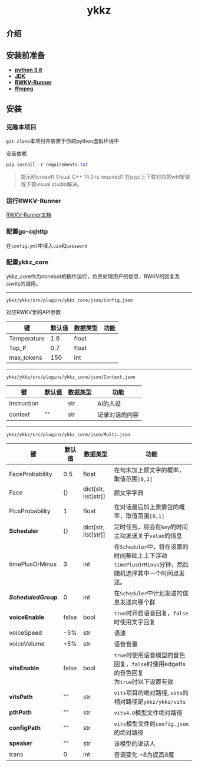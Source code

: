 <h1 align="center">ykkz</h1>

## 介绍



## 安装前准备

- **[python 3.8](https://www.python.org/downloads/release/python-380/)**
- **[JDK](https://www.oracle.com/java/technologies/downloads/#java17)**
- **[RWKV-Runner](https://github.com/josStorer/RWKV-Runner)**
- **[ffmpeg](https://ffmpeg.org/download.html)**

## 安装

### 克隆本项目
`git clone`本项目并放置于你的python虚拟环境中

安装依赖
```powershell
pip install -r requirements.txt
```
> 提示Microsoft Visual C++ 14.0 is required?
> 在pypi上下载对应的whl安装或下载visual studio解决。

### 运行RWKV-Runner
[RWKV-Runner文档](https://github.com/josStorer/RWKV-Runner/blob/master/README_ZH.md)


### 配置go-cqhttp
在`config.yml`中填入`uin`和`password`

### 配置ykkz_core
ykkz_core作为nonebot的插件运行，负责处理用户的信息，RWKV的回复及sovits的调用。

---

`ykkz/ykkz/src/plugins/ykkz_core/json/Config.json`

对应RWKV里的API参数

| 键           | 默认值 | 数据类型  | 功能 |
|-------------|-----|-------|----|
| Temperature | 1.6 | float |    |
| Top_P       | 0.7 | float |    |
| max_tokens  | 150 | int   |    |

---

`ykkz/ykkz/src/plugins/ykkz_core/json/Context.json`

| 键             | 默认值 | 数据类型 | 功能      |
|---------------|----|-----|---------|
| instruction   |    | str | AI的人设   |
| context       | "" | str | 记录对话的内容 |

---

`ykkz/ykkz/src/plugins/ykkz_core/json/Multi.json`

| 键                    | 默认值  | 数据类型                 | 功能                                                               |
|----------------------|-------|----------------------|------------------------------------------------------------------|
| FaceProbability      | 0.5   | float                | 在句末加上颜文字的概率，取值范围`[0,1]`                                          |
| Face                 | {}    | dict[str, list[str]] | 颜文字字典                                                            |
| PicsProbability      | 1     | float                | 在对话最后加上表情包的概率，取值范围`[0,1]`                                        |
| **Scheduler**        | {}    | dict[str, list[str]] | 定时任务，将会在`key`的时间主动发送关于`value`的信息                                 |
| timePlusOrMinus      | 3     | int                  | 在`Scheduler`中，将在设置的时间基础上上下浮动`timePlusOrMinus`分钟，然后随机选择其中一个时间点发送。 |
| _**ScheduledGroup**_ | 0     | int                  | 在`Scheduler`中计划发送的信息发送向哪个群                                       |
| **voiceEnable**      | false | bool                 | `true`时开启语音回复，`false`时使用文字回复                                     |
| voiceSpeed           | -5%   | str                  | 语速                                                               |
| voiceVolume          | +5%   | str                  | 语音音量                                                             |
| **vitsEnable**       | false | bool                 | `true`时使用语音模型的音色回复，`false`时使用edgetts的音色回复  <br/>为`true`时以下设置有效   |
| **vitsPath**         | ""    | str                  | `vits`项目的绝对路径, `vits`的相对路径是`ykkz/ykkz/vits`                      |
| **pthPath**          | ""    | str                  | `vits4.0`模型文件绝对路径                                                |                              
| **configPath**       | ""    | str                  | `vits`模型文件的`config.json`的绝对路径                                    |
| **speaker**          | ""    | str                  | 该模型的说话人                                                          |
| trans                | 0     | int                  | 音调变化 +8为提高8度                                                     |
